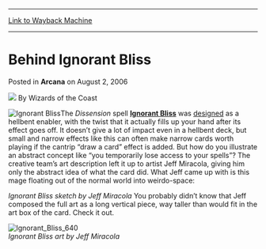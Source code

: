 
---
[Link to Wayback Machine](https://web.archive.org/web/20211028094907/https://magic.wizards.com/en/articles/archive/arcana/behind-ignorant-bliss-2006-08-02)

[_metadata_:author]:- "Wizards of the Coast"
[_metadata_:description]:- "The Dissension spell Ignorant Bliss was designed as a hellbent enabler, with the twist that it actually fills up your hand after its effect goes off. It doesn’t give a lot of impact even in a hellbent deck, but small and narrow effects like this can often make narrow cards worth playing if the cantrip “draw a card” effect is added. But how do you illustrate an abstract concept"
[_metadata_:generator]:- "Drupal 7 (http://drupal.org)"
[_metadata_:node]:- "703436"
[_metadata_:publish_date]:- "2006-08-02"
[_metadata_:source]:- "div-main-content"
[_metadata_:title]:- "Behind Ignorant Bliss"
[_metadata_:wayback_capture_timestamp]:- "2021-10-28 09:49:07"
[_metadata_:wayback_raw_url]:- "https://web.archive.org/web/20211028094907id_/https://magic.wizards.com/en/articles/archive/arcana/behind-ignorant-bliss-2006-08-02"
[_metadata_:wayback_url]:- "https://magic.wizards.com/en/articles/archive/arcana/behind-ignorant-bliss-2006-08-02"
---


Behind Ignorant Bliss
=====================



 Posted in **Arcana**
 on August 2, 2006 






![](https://media.magic.wizards.com/styles/auth_small/public/images/person/wizards_author.jpg)
By Wizards of the Coast











![Ignorant Bliss](http://gatherer.wizards.com/Handlers/Image.ashx?type=card&name=Ignorant+Bliss)The *Dissension* spell **[Ignorant Bliss](https://gatherer.wizards.com/Pages/Card/Details.aspx?name=Ignorant+Bliss)** was [designed](/en/articles/archive/making-magic/cards-2006-04-24) as a hellbent enabler, with the twist that it actually fills up your hand after its effect goes off. It doesn’t give a lot of impact even in a hellbent deck, but small and narrow effects like this can often make narrow cards worth playing if the cantrip “draw a card” effect is added.
 But how do you illustrate an abstract concept like “you temporarily lose access to your spells”? The creative team’s art description left it up to artist Jeff Miracola, giving him only the abstract idea of what the card did. What Jeff came up with is this mage floating out of the normal world into weirdo-space:


  
  
*Ignorant Bliss sketch by Jeff Miracola*
You probably didn’t know that Jeff composed the full art as a long vertical piece, way taller than would fit in the art box of the card. Check it out.


![Ignorant_Bliss_640](https://media.magic.wizards.com/image_legacy_migration/magic/images/cardart/DIS/Ignorant_Bliss_640.jpg)  
*Ignorant Bliss art by Jeff Miracola*






